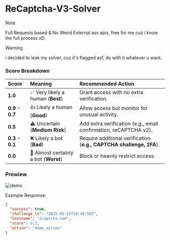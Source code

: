 # ReCaptcha-V3-Solver

> [!NOTE]
> Full Requests based & No Weird External ass apis, free for me cuz i know the full process xD. <br>

> [!WARNING]
> i decided to leak my solver, cuz it's flagged asf, do with it whatever u want. 

###  Score Breakdown
| Score | Meaning     | Recommended Action                |
| :-------- | :------- | :------------------------- |
| **1.0** | ✅ Very likely a human (**Best**) | Grant access with no extra verification. |
| **0.9 - 0.7** | 👍 Likely a human (**Good**) | Allow access but monitor for unusual activity. |
| **0.5** | ⚠️ Uncertain (**Medium Risk**) | Add extra verification (e.g., email confirmation, reCAPTCHA v2). |
| **0.3 - 0.1** | ❌ Likely a bot (**Bad**) | Require additional verification (**e.g., CAPTCHA challenge, 2FA**). |
| **0.0** | 🚫 Almost certainly a bot (**Worst**) | Block or heavily restrict access. |

### Prewiew 
![demo](https://github.com/user-attachments/assets/03a72a70-4db2-41a1-8723-9363b544ff00)

Example Response: 

```json
{
  "success": true,
  "challenge_ts": "2025-02-25T16:49:50Z",
  "hostname": "2captcha.com",
  "score": 0.3,
  "action": "demo_action"
}
